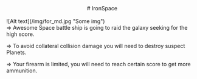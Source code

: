 <center> # IronSpace</center><br/>
![Alt text](/img/for_md.jpg "Some img")<br/>
=> Awesome Space battle ship is going to raid the galaxy seeking for the high score.<br/>

=> To avoid collateral collision damage you will need to destroy suspect Planets.<br/>

=> Your firearm is limited, you will need to reach certain score to get more ammunition.<br/>

